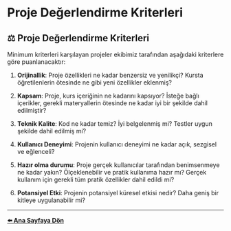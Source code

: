# Proje Değerlendirme Kriterleri

## ⚖ Proje Değerlendirme Kriterleri

Minimum kriterleri karşılayan projeler ekibimiz tarafından aşağıdaki kriterlere göre puanlanacaktır:

1. **Orijinallik**: Proje özellikleri ne kadar benzersiz ve yenilikçi? Kursta öğretilenlerin ötesinde ne gibi yeni özellikler eklenmiş?

2. **Kapsam**: Proje, kurs içeriğinin ne kadarını kapsıyor? İsteğe bağlı içerikler, gerekli materyallerin ötesinde ne kadar iyi bir şekilde dahil edilmiştir?

3. **Teknik Kalite**: Kod ne kadar temiz? İyi belgelenmiş mi? Testler uygun şekilde dahil edilmiş mi?

4. **Kullanıcı Deneyimi**: Projenin kullanıcı deneyimi ne kadar açık, sezgisel ve eğlenceli?

5. **Hazır olma durumu**: Proje gerçek kullanıcılar tarafından benimsenmeye ne kadar yakın? Ölçeklenebilir ve pratik kullanıma hazır mı? Gerçek kullanım için gerekli tüm pratik özellikler dahil edildi mi?

6. **Potansiyel Etki**: Projenin potansiyel küresel etkisi nedir? Daha geniş bir kitleye uygulanabilir mi?

---

**[⬅️ Ana Sayfaya Dön](README.md)**
